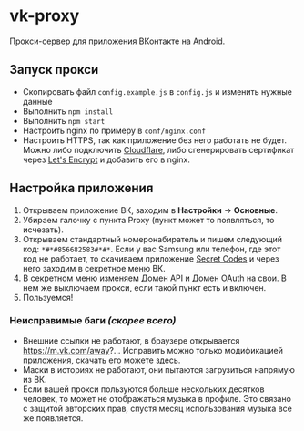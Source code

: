 # vk-proxy
Прокси-сервер для приложения ВКонтакте на Android.

## Запуск прокси
- Скопировать файл `config.example.js` в `config.js` и изменить нужные данные
- Выполнить `npm install`
- Выполнить `npm start`
- Настроить nginx по примеру в `conf/nginx.conf`
- Настроить HTTPS, так как приложение без него работать не будет. Можно либо подключить [Cloudflare](https://www.cloudflare.com), либо сгенерировать сертификат через [Let's Encrypt](https://certbot.eff.org) и добавить его в nginx.

## Настройка приложения
1. Открываем приложение ВК, заходим в **Настройки** -> **Основные**.
2. Убираем галочку с пункта Proxy (пункт может то появляться, то исчезать).
3. Открываем стандартный номеронабиратель и пишем следующий код: `*#*#856682583#*#*`. Если у вас Samsung или телефон, где этот код не работает, то скачиваем приложение [Secret Codes](https://play.google.com/store/apps/details?id=fr.simon.marquis.secretcodes) и через него заходим в секретное меню ВК.
4. В секретном меню изменяем Домен API и Домен OAuth на свои. В нем же выключаем прокси, если такой пункт есть и включен.
5. Пользуемся!

### Неисправимые баги *(скорее всего)*
- Внешние ссылки не работают, в браузере открывается https://m.vk.com/away?... Исправить можно только модификацией приложения, скачать его можете [здесь](https://repo.xtrafrancyz.net/android-public/vk/).
- Маски в историях не работают, они пытаются загрузиться напрямую из ВК.
- Если вашей прокси пользуются больше нескольких десятков человек, то может не отображаться музыка в профиле. Это связано с защитой авторских прав, спустя месяц использования музыка все же появляется.
